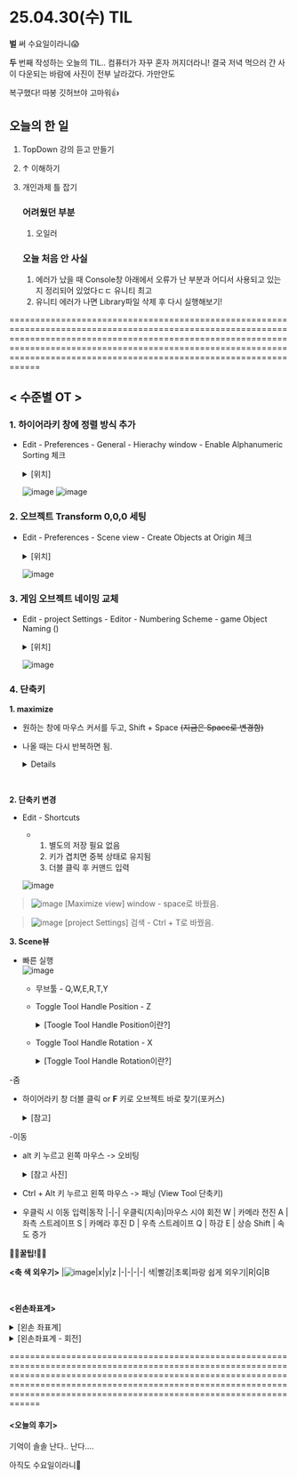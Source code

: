 # 25.04.30(수) TIL
__벌__ 써 수요일이라니😱 <br>

__두__ 번째 작성하는 오늘의 TIL.. 컴퓨터가 자꾸 혼자 꺼지더라니! 결국 저녁 먹으러 간 사이 다운되는 바람에 사진이 전부 날라갔다. 가만안도 <br>

복구했다! 따봉 깃허브야 고마워👍

## 오늘의 한 일
1. TopDown 강의 듣고 만들기
2. ↑ 이해하기
3. 개인과제 틀 잡기

   ### 어려웠던 부분
   1. 오일러

   ### 오늘 처음 안 사실
   1. 에러가 났을 때 Console창 아래에서 오류가 난 부분과 어디서 사용되고 있는 지 정리되어 있었다ㄷㄷ 유니티 최고
   2. 유니티 에러가 나면 Library파일 삭제 후 다시 실행해보기!

====================================================================================================================================================================================================================================================================================

## < 수준별 OT >
### 1. 하이어라키 창에 정렬 방식 추가
- Edit - Preferences - General - Hierachy window - Enable Alphanumeric Sorting 체크
  <details>
    <summary>[위치]</summary>
    
  ![image](https://github.com/user-attachments/assets/15e8fe6f-5bc7-469b-8515-239836386676)
  
  </details>
  
  ![image](https://github.com/user-attachments/assets/daa2221c-5c50-4085-a667-0a774a10b401) ![image](https://github.com/user-attachments/assets/72bf34b1-4ee3-4c6b-82c8-438ab172aee4)

### 2. 오브젝트 Transform 0,0,0 세팅
- Edit - Preferences - Scene view - Create Objects at Origin 체크
  <details>
    <summary>[위치]</summary>
  
  ![image](https://github.com/user-attachments/assets/8d108469-729b-4b84-870a-315dc853679a)
    
  </details>
  
  ![image](https://github.com/user-attachments/assets/762112e9-beef-4b56-8c37-01352d3fa95c)

### 3. 게임 오브젝트 네이밍 교체
- Edit - project Settings - Editor - Numbering Scheme - game Object Naming ()
  <details>
  <summary>[위치]</summary>
  
  ![image](https://github.com/user-attachments/assets/3f4074ec-50d7-4d1d-9e20-61a408231edd)
    
  </details>

  ![image](https://github.com/user-attachments/assets/54ebf5b9-3468-47a9-95b6-ad35b13a8fed)

  
### 4. 단축키

__1. maximize__
  - 원하는 창에 마우스 커서를 두고, Shift + Space ~~(지금은 Space로 변경함)~~
  - 나올 때는 다시 반복하면 됨.
    <details>
      <sumamry>[참고 사진]</sumamry>
      
      ![image](https://github.com/user-attachments/assets/b9fde20b-a72b-4634-8be4-7649de99aa6c)
    </details>
<br>

__2. 단축키 변경__
  - Edit - Shortcuts
     - 1. 별도의 저장 필요 없음
       2. 키가 겹치면 중복 상태로 유지됨
       3. 더블 클릭 후 커맨드 입력
      
      ![image](https://github.com/user-attachments/assets/a3c7aa98-f07a-4821-a88c-152521647df4)

  > ![image](https://github.com/user-attachments/assets/bc2a9c8a-f191-40db-99ef-b32fa259a9fc)
  > [Maximize view] window - space로 바꿨음.

  > ![image](https://github.com/user-attachments/assets/5343f715-57bf-45ef-b97f-a501378fc05e)
  > [project Settings] 검색 - Ctrl + T로 바꿨음.


__3. Scene뷰__
 - 빠른 실행 <br>
 ![image](https://github.com/user-attachments/assets/ae28a093-09f0-4d23-a515-20dbda6f0ef8)

    - 무브툴 - Q,W,E,R,T,Y
    - Toggle Tool Handle Position - Z
         <details>
            <summary>[Toogle Tool Handle Position이란?]</summary>
  
      ![image](https://github.com/user-attachments/assets/c1d02dbc-1c19-451d-a297-039bf6a02cfa)

      * 오브젝트의 중심 축을 Pivot과 Center 중에 선택할 수 있는데,
        기준|설명|예시|결론
         |-|-|-|-|
        pivot|선택한 오브젝트의 원래 피벗 위치 기준으로 핸들 표시|문 회전|각 오브젝트 고유의 기준점
        Center|선택된 오브젝트들의 중앙 위치 기준으로 핸들 표시|여러 오브젝트를 함께 이동|선택된 전체의 중앙

        __- Pivot으로 작업할 일이 많다!__
         </details>
         
       - Toggle Tool Handle Rotation - X
         <details>
            <summary>[Toggle Tool Handle Rotation이란?]</summary>
  
            ![image](https://github.com/user-attachments/assets/8415570a-8d5f-46ba-ac1d-d5e677dfceb7)
         * 회전 핸들의 좌표계를 Local과 Global 중에 선택할 수 있는데,
           기준|설명|특징|결론
           |-|-|-|-|
           Local|오브젝트 자체의 회전 기준축을 사용|회전된 오브젝트일수록 핸들이 기울어져 있음|오브젝트가 회전되어 있다면, 핸들도 그 회전된 방향을 따라감
           Global|월드 좌표계(World Space) 기준축 사용|항상 X, Y, Z 축이 고정되어 있음|오브젝트가 아무리 회전돼 있어도, 세계 좌표 기준(X/Y/Z) 으로 핸들이 표시

            글로벌 좌표계로 되어있으면 이동 시 헷갈릴 수 있음.
           __- Local로 작업할 일이 많다!__
         </details>


 -줌 <br>
   - 하이어라키 창 더블 클릭 or __F__ 키로 오브젝트 바로 찾기(포커스)
      <details>
         <summary>[참고]</summary>
            
     ![image](https://github.com/user-attachments/assets/87901933-dfc7-4be4-9172-ebc73056a4ab)
      </details>


 -이동 <br>
   - alt 키 누르고 왼쪽 마우스 -> 오비팅
     <details>
        <summary>[참고 사진]</summary>
        
     ![image](https://github.com/user-attachments/assets/df4cfdf1-2efd-456c-b1dc-61b5024d6c6b) <br>
        > 사진에는 마우스가 찍히지 않았는데, 마우스 포인터가 눈 모양으로 바뀌며 화면을 회전시킬 수 있다.

     </details>
     
   - Ctrl + Alt 키 누르고 왼쪽 마우스 -> 패닝 (View Tool 단축키)
     
   - 우클릭 시 이동
     입력|동작
     |-|-|
     우클릭(지속)|마우스 시야 회전
     W | 카메라 전진
     A | 좌측 스트레이프
     S | 카메라 후진
     D | 우측 스트레이프
     Q | 하강
     E | 상승
     Shift | 속도 증가

__🍯🍯꿀팁!🍯🍯__

__<축 색 외우기>__
|![image](https://github.com/user-attachments/assets/8ad619d2-41aa-4cc0-9dcf-858cba151384)|x|y|z
|-|-|-|-|
색|빨강|초록|파랑
쉽게 외우기|R|G|B

<br>

__<왼손좌표계>__
<details>
   <summary>[왼손 좌표계]</summary>
   
   ![image](https://github.com/user-attachments/assets/727ccfdb-d389-45b2-bc79-41aeae6d626a)
</details>

<details>
   <summary>[왼손좌표계 - 회전]</summary>
   왼손 엄지(기준 축)를 기준으로 손가락 방향이 +방향(시계방향), 반대방향이 -방향(시계반대방향)
   
![image](https://github.com/user-attachments/assets/6ae1f4b9-6cd6-46a8-b55b-eaf87a706b39)
</details>

====================================================================================================================================================================================================================================================================================
#### <오늘의 후기> <br>

기억이 솔솔 난다.. 난다....   

아직도 수요일이라니😬
